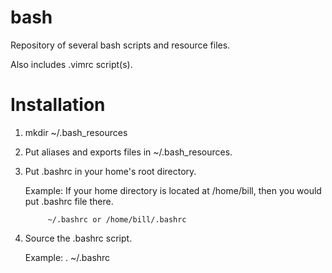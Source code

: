 # bash

Repository of several bash scripts and resource files.

Also includes .vimrc script(s). 

# Installation

1. mkdir ~/.bash_resources
2. Put aliases and exports files in ~/.bash_resources.
3. Put .bashrc in your home's root directory.

   Example: If your home directory is located at /home/bill,
            then you would put .bashrc file there.

            ~/.bashrc or /home/bill/.bashrc

4. Source the .bashrc script.

   Example: . ~/.bashrc

